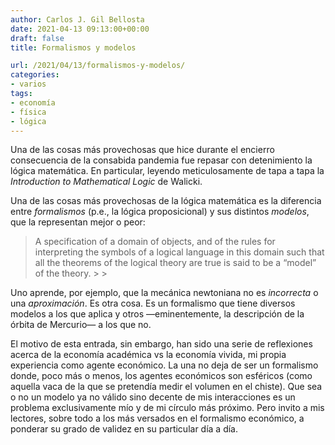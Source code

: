 ```yaml
---
author: Carlos J. Gil Bellosta
date: 2021-04-13 09:13:00+00:00
draft: false
title: Formalismos y modelos

url: /2021/04/13/formalismos-y-modelos/
categories:
- varios
tags:
- economía
- física
- lógica
---
```





Una de las cosas más provechosas que hice durante el encierro consecuencia de la consabida pandemia fue repasar con detenimiento la lógica matemática. En particular, leyendo meticulosamente de tapa a tapa  la _Introduction to Mathematical Logic_ de Walicki.







Una de las cosas más provechosas de la lógica matemática es la diferencia entre _formalismos_ (p.e., la lógica proposicional) y sus distintos _modelos_, que la representan mejor o peor:







<blockquote>A specification of a domain of objects, and of the rules for interpreting the symbols of a logical language in this domain such that all the theorems of the logical theory are true is said to be a “model” of the theory.
>
> </blockquote>







Uno aprende, por ejemplo, que la mecánica newtoniana no es _incorrecta_ o una _aproximación_. Es otra cosa. Es un formalismo que tiene diversos modelos a los que aplica y otros —eminentemente, la descripción de la órbita de Mercurio— a los que no.







El motivo de esta entrada, sin embargo, han sido una serie de reflexiones acerca de la economía académica vs la economía vivida, mi propia experiencia como agente económico. La una no deja de ser un formalismo donde, poco más o menos, los agentes económicos son esféricos (como aquella vaca de la que se pretendía medir el volumen en el chiste). Que sea o no un modelo ya no válido sino decente de mis interacciones es un problema exclusivamente mío y de mi círculo más próximo. Pero invito a mis lectores, sobre todo a los más versados en el formalismo económico, a ponderar su grado de validez en su particular día a día.



